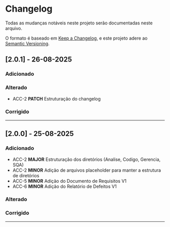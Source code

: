# Changelog

Todas as mudanças notáveis neste projeto serão documentadas neste arquivo.

O formato é baseado em [Keep a Changelog](https://keepachangelog.com/en/1.0.0/),
e este projeto adere ao [Semantic Versioning](https://semver.org/spec/v2.0.0.html).

## [2.0.1] - 26-08-2025

### Adicionado

### Alterado
- ACC-2 **PATCH** Estruturação do changelog

### Corrigido

---

## [2.0.0] - 25-08-2025

### Adicionado
- ACC-2 **MAJOR** Estruturação dos diretórios (Analise, Codigo, Gerencia, SQA)
- ACC-2 **MINOR** Adição de arquivos placeholder para manter a estrutura de diretórios
- ACC-5 **MINOR** Adição do Documento de Requisitos V1
- ACC-6 **MINOR** Adição do Relatório de Defeitos V1

### Alterado

### Corrigido

---
